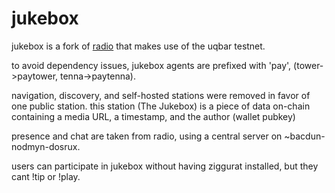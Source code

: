 # jukebox

jukebox is a fork of [radio](https://github.com/bacwyls/radio) that makes use of the uqbar testnet.

to avoid dependency issues, jukebox agents are prefixed with 'pay', (tower->paytower, tenna->paytenna).

navigation, discovery, and self-hosted stations were removed in favor of one public station. 
this station (The Jukebox) is a piece of data on-chain containing a media URL, a timestamp, and the author (wallet pubkey)

presence and chat are taken from radio, using a central server on ~bacdun-nodmyn-dosrux.


users can participate in jukebox without having ziggurat installed, but they cant !tip or !play.

